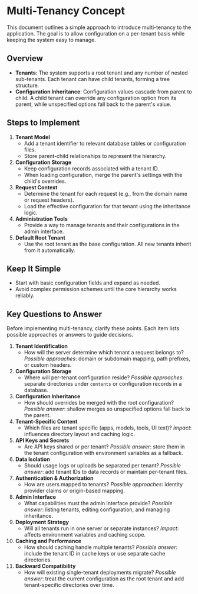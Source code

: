 # Multi-Tenancy Concept

This document outlines a simple approach to introduce multi-tenancy to the application. The goal is to allow configuration on a per-tenant basis while keeping the system easy to manage.

## Overview
- **Tenants**: The system supports a root tenant and any number of nested sub-tenants. Each tenant can have child tenants, forming a tree structure.
- **Configuration Inheritance**: Configuration values cascade from parent to child. A child tenant can override any configuration option from its parent, while unspecified options fall back to the parent's value.

## Steps to Implement
1. **Tenant Model**
   - Add a tenant identifier to relevant database tables or configuration files.
   - Store parent-child relationships to represent the hierarchy.
2. **Configuration Storage**
   - Keep configuration records associated with a tenant ID.
   - When loading configuration, merge the parent's settings with the child's overrides.
3. **Request Context**
   - Determine the tenant for each request (e.g., from the domain name or request headers).
   - Load the effective configuration for that tenant using the inheritance logic.
4. **Administration Tools**
   - Provide a way to manage tenants and their configurations in the admin interface.
5. **Default Root Tenant**
   - Use the root tenant as the base configuration. All new tenants inherit from it automatically.

## Keep It Simple
- Start with basic configuration fields and expand as needed.
- Avoid complex permission schemes until the core hierarchy works reliably.

## Key Questions to Answer

Before implementing multi-tenancy, clarify these points. Each item lists possible approaches or answers to guide decisions.

1. **Tenant Identification**
   - How will the server determine which tenant a request belongs to?
     *Possible approaches*: domain or subdomain mapping, path prefixes, or custom headers.
2. **Configuration Storage**
   - Where will per-tenant configuration reside?
     *Possible approaches*: separate directories under `contents` or configuration records in a database.
3. **Configuration Inheritance**
   - How should overrides be merged with the root configuration?
     *Possible answer*: shallow merges so unspecified options fall back to the parent.
4. **Tenant-Specific Content**
   - Which files are tenant specific (apps, models, tools, UI text)?
     *Impact*: influences directory layout and caching logic.
5. **API Keys and Secrets**
   - Are API keys shared or per tenant?
     *Possible answer*: store them in the tenant configuration with environment variables as a fallback.
6. **Data Isolation**
   - Should usage logs or uploads be separated per tenant?
     *Possible answer*: add tenant IDs to data records or maintain per-tenant files.
7. **Authentication & Authorization**
   - How are users mapped to tenants?
     *Possible approaches*: identity provider claims or origin-based mapping.
8. **Admin Interface**
   - What capabilities must the admin interface provide?
     *Possible answer*: listing tenants, editing configuration, and managing inheritance.
9. **Deployment Strategy**
   - Will all tenants run in one server or separate instances?
     *Impact*: affects environment variables and caching scope.
10. **Caching and Performance**
    - How should caching handle multiple tenants?
      *Possible answer*: include the tenant ID in cache keys or use separate cache directories.
11. **Backward Compatibility**
    - How will existing single-tenant deployments migrate?
      *Possible answer*: treat the current configuration as the root tenant and add tenant-specific directories over time.

